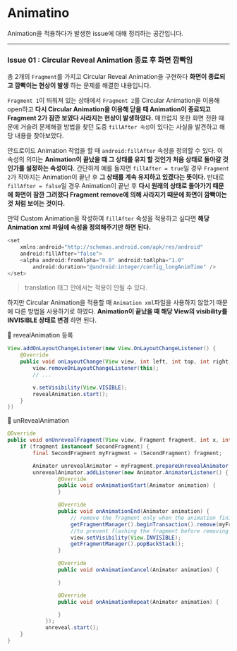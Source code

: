 # Animatino

Animation을 적용하다가 발생한 issue에 대해 정리하는 공간입니다.
***

### __Issue 01 : Circular Reveal Animation 종료 후 화면 깜빡임__

총 2개의 `Fragment`를 가지고 Circular Reveal Animation을 구현하다 __화면이 종료되고 깜빡이는 현상이 발생__ 하는 문제를 해결한 내용입니다.

`Fragment 1`이 띄워져 있는 상태에서 `Fragment 2`를 Circular Animation을 이용해 open하고 __다시 Circular Animation을 이용해 닫을 때 Animation이 종료되고 Fragment 2가 잠깐 보였다 사라지는 현상이 발생하였다.__ 매끄럽지 못한 화면 전환 때문에 거슬려 문제해결 방법을 찾던 도중 `fillAfter 속성`이 있다는 사실을 발견하고 해당 내용을 찾아보았다.

안드로이드 Animation 작업을 할 때 `android:fillAfter` 속성을 정의할 수 있다. 이 속성의 의미는 __Animation이 끝났을 떄 그 상태를 유지 할 것인가 처음 상태로 돌아갈 것인가를 설정하는 속성이다.__ 간단하게 예를 들자면 `fillAfter = true`일 경우 `Fragment 2`가 작아지는 Animation이 끝난 후 __그 상태를 계속 유지하고 있겠다는 뜻이다.__ 반대로 `fillAfter = false`일 경우 Animation이 끝난 후 __다시 원래의 상태로 돌아가기 때문에 화면이 잠깐 그려졌다 Fragment remove에 의해 사라지기 때문에 화면이 깜빡이는 것 처럼 보이는 것이다.__

만약 Custom Animation을 작성하여 `fillAfter` 속성을 적용하고 싶다면 __해당 Animation xml 파일에 속성을 정의해주기만 하면 된다.__

```java
<set
    xmlns:android="http://schemas.android.com/apk/res/android"
    android:fillAfter="false">
    <alpha android:fromAlpha="0.0" android:toAlpha="1.0"
        android:duration="@android:integer/config_longAnimTime" />
</set>
```

> translation 태그 안에서는 적용이 안될 수 있다.

하지만 Circular Animation을 적용할 때 `Animation xml`파일을 사용하지 않았기 때문에 다른 방법을 사용하기로 하였다. __Animation이 끝났을 때 해당 View의 visibility를 INVISIBLE 상태로 변경__ 하면 된다.


:seedling: revealAnimation 등록
```java
View.addOnLayoutChangeListener(new View.OnLayoutChangeListener() {
    @Override
    public void onLayoutChange(View view, int left, int top, int right, int bottom, int oldLeft, int oldTop, int oldRight, int oldBottom) {
        view.removeOnLayoutChangeListener(this);
        // ...

        v.setVisibility(View.VISIBLE);
        revealAnimation.start();
    }
})
```

:seedling: unRevealAnimation
```java
@Override
public void onUnrevealFragment(View view, Fragment fragment, int x, int y) {
    if (fragment instanceof SecondFragment) {
        final SecondFragment myFragment = (SecondFragment) fragment;

        Animator unrevealAnimator = myFragment.prepareUnrevealAnimator(x, y);
        unrevealAnimator.addListener(new Animator.AnimatorListener() {
                @Override
                public void onAnimationStart(Animator animation) {
                }

                @Override
                public void onAnimationEnd(Animator animation) {
                    // remove the fragment only when the animation finishes
                    getFragmentManager().beginTransaction().remove(myFragment).setCustomAnimations(R.anim.fade_out, R.anim.fade_out).commit();
                    //to prevent flashing the fragment before removing it, execute pending transactions inmediately
                    view.setVisibility(View.INVISIBLE);
                    getFragmentManager().popBackStack();
                }

                @Override
                public void onAnimationCancel(Animator animation) {

                }

                @Override
                public void onAnimationRepeat(Animator animation) {

                }
            });
            unreveal.start();
    }
}

```

